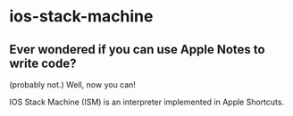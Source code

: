 # ios-stack-machine 
## Ever wondered if you can use Apple Notes to write code?
(probably not.)
Well, now you can!

IOS Stack Machine (ISM) is an interpreter implemented in Apple Shortcuts.